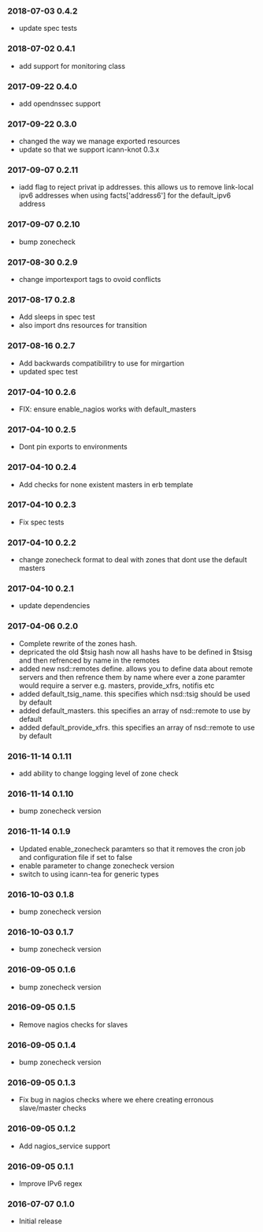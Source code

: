 ### 2018-07-03 0.4.2
* update spec tests

### 2018-07-02 0.4.1
* add support for monitoring class

### 2017-09-22 0.4.0
* add opendnssec support

### 2017-09-22 0.3.0
* changed the way we manage exported resources 
* update so that we support icann-knot 0.3.x

### 2017-09-07 0.2.11
* iadd flag to reject privat ip addresses.  this allows us to remove link-local ipv6 addresses when using facts['address6'] for the default\_ipv6 address

### 2017-09-07 0.2.10
* bump zonecheck

### 2017-08-30 0.2.9
* change importexport tags to ovoid conflicts

### 2017-08-17 0.2.8
* Add sleeps in spec test
* also import dns resources for transition

### 2017-08-16 0.2.7
* Add backwards compatibilitry to use for mirgartion
* updated spec test

### 2017-04-10 0.2.6
* FIX: ensure enable\_nagios works with default\_masters

### 2017-04-10 0.2.5
* Dont pin exports to environments

### 2017-04-10 0.2.4
* Add checks for none existent masters in erb template

### 2017-04-10 0.2.3
* Fix spec tests

### 2017-04-10 0.2.2
* change zonecheck format to deal with zones that dont use the default masters

### 2017-04-10 0.2.1
* update dependencies

### 2017-04-06 0.2.0
* Complete rewrite of the zones hash.
* depricated the old $tsig hash now all hashs have to be defined in $tsisg and then refrenced by name in the remotes
* added new nsd::remotes define.  allows you to define data about remote servers and then refrence them by name where ever a zone paramter would require a server e.g. masters, provide_xfrs, notifis etc
* added default_tsig_name.  this specifies which nsd::tsig should be used by default
* added default_masters.  this specifies an array of nsd::remote to use by default
* added default_provide_xfrs.  this specifies an array of nsd::remote to use by default

### 2016-11-14 0.1.11
* add ability to change logging level of zone check

### 2016-11-14 0.1.10
* bump zonecheck version

### 2016-11-14 0.1.9
* Updated enable_zonecheck paramters so that it removes the cron job and configuration file if set to false
* enable parameter to change zonecheck version
* switch to using icann-tea for generic types

### 2016-10-03 0.1.8
* bump zonecheck version

### 2016-10-03 0.1.7
* bump zonecheck version

### 2016-09-05 0.1.6
* bump zonecheck version

### 2016-09-05 0.1.5
* Remove nagios checks for slaves

### 2016-09-05 0.1.4
* bump zonecheck version

### 2016-09-05 0.1.3
* Fix bug in nagios checks where we ehere creating erronous slave/master checks

### 2016-09-05 0.1.2
* Add nagios_service support

### 2016-09-05 0.1.1
* Improve IPv6 regex

### 2016-07-07 0.1.0
* Initial release

